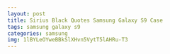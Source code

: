 ```yaml
---
layout: post
title: Sirius Black Quotes Samsung Galaxy S9 Case
tags: samsung galaxy s9
categories: samsung
img: 1lBYLeOYweBBkSlXHvn5VytT5lAHRu-T3
---
```

